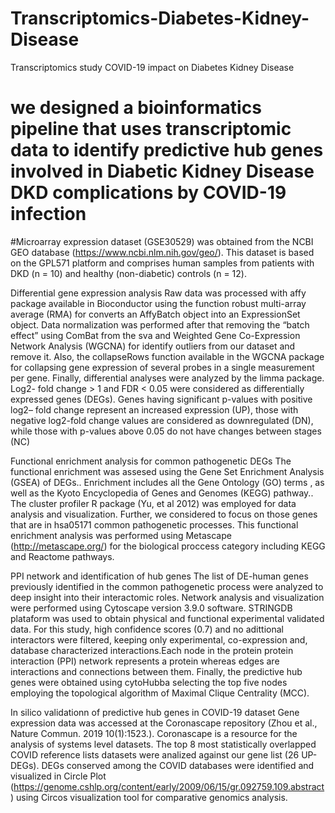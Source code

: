 # Transcriptomics-Diabetes-Kidney-Disease
Transcriptomics study COVID-19 impact on Diabetes Kidney Disease
# we designed a bioinformatics pipeline that uses transcriptomic data to identify predictive hub genes involved in Diabetic Kidney Disease DKD complications by COVID-19 infection
#Microarray expression dataset (GSE30529) was obtained from the NCBI GEO database (https://www.ncbi.nlm.nih.gov/geo/). This  dataset is based on the GPL571 platform and comprises human samples from patients with DKD (n = 10) and healthy (non-diabetic) controls (n = 12).

Differential gene expression analysis
Raw data was processed with affy package available in Bioconductor using the function robust multi-array average (RMA) for converts an AffyBatch object into an ExpressionSet object. Data normalization was performed after that removing the “batch effect” using  ComBat from the sva and Weighted Gene Co-Expression Network Analysis (WGCNA) for identify outliers from our dataset and remove it. Also, the collapseRows function available in the WGCNA package for collapsing gene expression of several probes in a single measurement per gene. Finally, differential analyses were analyzed by the limma package. Log2- fold change > 1 and FDR < 0.05 were considered as differentially expressed genes (DEGs). Genes having significant p-values with positive log2– fold change represent an increased expression (UP), those with negative log2-fold change values are considered as downregulated (DN), while those with p-values above 0.05 do not have changes between stages (NC)
 
Functional enrichment analysis for common pathogenetic DEGs 
The functional enrichment was assesed using the Gene Set Enrichment Analysis (GSEA) of DEGs.. Enrichment includes all the Gene Ontology (GO) terms , as well as the Kyoto Encyclopedia of Genes and Genomes (KEGG) pathway.. The cluster profiler R package (Yu, et al 2012) was employed for data analysis and visualization.
Further, we considered to focus on those genes that are in hsa05171 common pathogenetic processes. This functional enrichment analysis was performed using Metascape (http://metascape.org/) for the biological proccess category including KEGG and Reactome pathways.

PPI network and   identification of hub genes
The list of DE-human genes previously identified in the common pathogenetic process were analyzed to deep insight into their interactomic roles.
Network analysis and visualization were performed using Cytoscape version 3.9.0 software. STRINGDB plataform was used to obtain physical and functional experimental validated data. For this study, high confidence scores (0.7) and no adittional interactors were filtered, keeping only experimental, co-expression and, database characterized interactions.Each node in the protein protein interaction (PPI) network represents a protein whereas edges are interactions and connections between them. Finally, the predictive hub genes were obtained using cytoHubba selecting the top five nodes employing the topological algorithm of Maximal Clique Centrality (MCC).  

In silico validationn of predictive hub genes in COVID-19 dataset
Gene expression data was accessed at the Coronascape repository (Zhou et al., Nature Commun. 2019 10(1):1523.). Coronascape is a resource for the analysis of systems level datasets. The top 8 most statistically overlapped COVID reference lists datasets were analized against our gene list (26 UP-DEGs). DEGs conserved among the COVID databases were identified and visualized in Circle Plot (https://genome.cshlp.org/content/early/2009/06/15/gr.092759.109.abstract) using Circos visualization tool for comparative genomics analysis.
 

